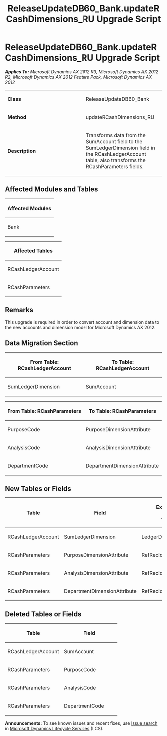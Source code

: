 ﻿---
title: ReleaseUpdateDB60_Bank.updateRCashDimensions_RU Upgrade Script
TOCTitle: ReleaseUpdateDB60_Bank.updateRCashDimensions_RU Upgrade Script
ms:assetid: 93228936-440f-a67d-62a7-1ee79c328e29
ms:mtpsurl: https://msdn.microsoft.com/en-us/library/JJ686113(v=AX.60)
ms:contentKeyID: 49709817
ms.date: 05/18/2015
mtps_version: v=AX.60
---

# ReleaseUpdateDB60\_Bank.updateRCashDimensions\_RU Upgrade Script 


_**Applies To:** Microsoft Dynamics AX 2012 R3, Microsoft Dynamics AX 2012 R2, Microsoft Dynamics AX 2012 Feature Pack, Microsoft Dynamics AX 2012_

<table>
<colgroup>
<col style="width: 50%" />
<col style="width: 50%" />
</colgroup>
<tbody>
<tr class="odd">
<td><p><strong>Class</strong></p></td>
<td><p>ReleaseUpdateDB60_Bank</p></td>
</tr>
<tr class="even">
<td><p><strong>Method</strong></p></td>
<td><p>updateRCashDimensions_RU</p></td>
</tr>
<tr class="odd">
<td><p><strong>Description</strong></p></td>
<td><p>Transforms data from the SumAccount field to the SumLedgerDimension field in the RCashLedgerAccount table, also transforms the RCashParameters fields.</p></td>
</tr>
</tbody>
</table>


## Affected Modules and Tables

<table>
<colgroup>
<col style="width: 100%" />
</colgroup>
<thead>
<tr class="header">
<th><p>Affected Modules</p></th>
</tr>
</thead>
<tbody>
<tr class="odd">
<td><p>Bank</p></td>
</tr>
</tbody>
</table>


<table>
<colgroup>
<col style="width: 100%" />
</colgroup>
<thead>
<tr class="header">
<th><p>Affected Tables</p></th>
</tr>
</thead>
<tbody>
<tr class="odd">
<td><p>RCashLedgerAccount</p></td>
</tr>
<tr class="even">
<td><p>RCashParameters</p></td>
</tr>
</tbody>
</table>


## Remarks

This upgrade is required in order to convert account and dimension data to the new accounts and dimension model for Microsoft Dynamics AX 2012.

## Data Migration Section

<table>
<colgroup>
<col style="width: 50%" />
<col style="width: 50%" />
</colgroup>
<thead>
<tr class="header">
<th><p>From Table: RCashLedgerAccount</p></th>
<th><p>To Table: RCashLedgerAccount</p></th>
</tr>
</thead>
<tbody>
<tr class="odd">
<td><p>SumLedgerDimension</p></td>
<td><p>SumAccount</p></td>
</tr>
</tbody>
</table>


<table>
<colgroup>
<col style="width: 50%" />
<col style="width: 50%" />
</colgroup>
<thead>
<tr class="header">
<th><p>From Table: RCashParameters</p></th>
<th><p>To Table: RCashParameters</p></th>
</tr>
</thead>
<tbody>
<tr class="odd">
<td><p>PurposeCode</p></td>
<td><p>PurposeDimensionAttribute</p></td>
</tr>
<tr class="even">
<td><p>AnalysisCode</p></td>
<td><p>AnalysisDimensionAttribute</p></td>
</tr>
<tr class="odd">
<td><p>DepartmentCode</p></td>
<td><p>DepartmentDimensionAttribute</p></td>
</tr>
</tbody>
</table>


## New Tables or Fields

<table>
<colgroup>
<col style="width: 33%" />
<col style="width: 33%" />
<col style="width: 33%" />
</colgroup>
<thead>
<tr class="header">
<th><p>Table</p></th>
<th><p>Field</p></th>
<th><p>Extended Data Type</p>
<p>-or- Base Enum</p></th>
</tr>
</thead>
<tbody>
<tr class="odd">
<td><p>RCashLedgerAccount</p></td>
<td><p>SumLedgerDimension</p></td>
<td><p>LedgerDimensionDefaultAccount</p></td>
</tr>
<tr class="even">
<td><p>RCashParameters</p></td>
<td><p>PurposeDimensionAttribute</p></td>
<td><p>RefRecId</p></td>
</tr>
<tr class="odd">
<td><p>RCashParameters</p></td>
<td><p>AnalysisDimensionAttribute</p></td>
<td><p>RefRecId</p></td>
</tr>
<tr class="even">
<td><p>RCashParameters</p></td>
<td><p>DepartmentDimensionAttribute</p></td>
<td><p>RefRecId</p></td>
</tr>
</tbody>
</table>


## Deleted Tables or Fields

<table>
<colgroup>
<col style="width: 50%" />
<col style="width: 50%" />
</colgroup>
<thead>
<tr class="header">
<th><p>Table</p></th>
<th><p>Field</p></th>
</tr>
</thead>
<tbody>
<tr class="odd">
<td><p>RCashLedgerAccount</p></td>
<td><p>SumAccount</p></td>
</tr>
<tr class="even">
<td><p>RCashParameters</p></td>
<td><p>PurposeCode</p></td>
</tr>
<tr class="odd">
<td><p>RCashParameters</p></td>
<td><p>AnalysisCode</p></td>
</tr>
<tr class="even">
<td><p>RCashParameters</p></td>
<td><p>DepartmentCode</p></td>
</tr>
</tbody>
</table>

  
**Announcements:** To see known issues and recent fixes, use [Issue search](http://go.microsoft.com/fwlink/?linkid=389258) in [Microsoft Dynamics Lifecycle Services](http://go.microsoft.com/fwlink/?linkid=306505) (LCS).


